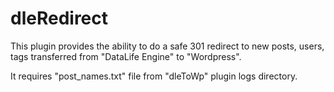 dleRedirect
===========

This plugin provides the ability to do a safe 301 redirect to new posts, users, tags transferred from "DataLife Engine" to "Wordpress".

It requires "post_names.txt" file from "dleToWp" plugin logs directory.
